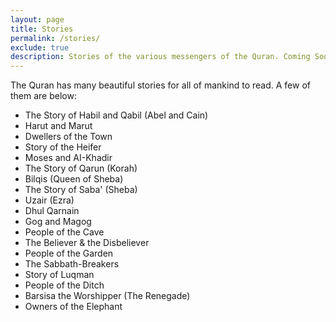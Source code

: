 ```yaml
---
layout: page
title: Stories
permalink: /stories/
exclude: true
description: Stories of the various messengers of the Quran. Coming Soon.
---
```


The Quran has many beautiful stories for all of mankind to read. A few of them are below:

* The Story of Habil and Qabil (Abel and Cain)
* Harut and Marut
* Dwellers of the Town
* Story of the Heifer
* Moses and AI-Khadir
* The Story of Qarun (Korah)
* Bilqis (Queen of Sheba)
* The Story of Saba' (Sheba)
* Uzair (Ezra)
* Dhul Qarnain
* Gog and Magog
* People of the Cave
* The Believer & the Disbeliever
* People of the Garden
* The Sabbath-Breakers
* Story of Luqman
* People of the Ditch
* Barsisa the Worshipper (The Renegade)
* Owners of the Elephant
